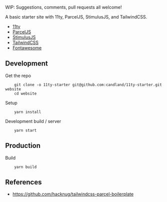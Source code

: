 WIP: Suggestions, comments, pull requests all welcome!


A basic starter site with 11ty, ParcelJS, StimulusJS, and TailwindCSS.

* [11ty](https://111ty.io)
* [ParcelJS](https://parceljs.org)
* [StimulusJS](https://stimulusjs.org)
* [TailwindCSS](https://tailwindcss.com)
* [Fontawesome](https://fontawesome.com)


## Development

Get the repo

		git clone -o 11ty-starter git@github.com:candland/11ty-starter.git website
		cd website

Setup

		yarn install

Development build / server

		yarn start


## Production

Build

		yarn build


## References

* <https://github.com/hacknug/tailwindcss-parcel-boilerplate>
